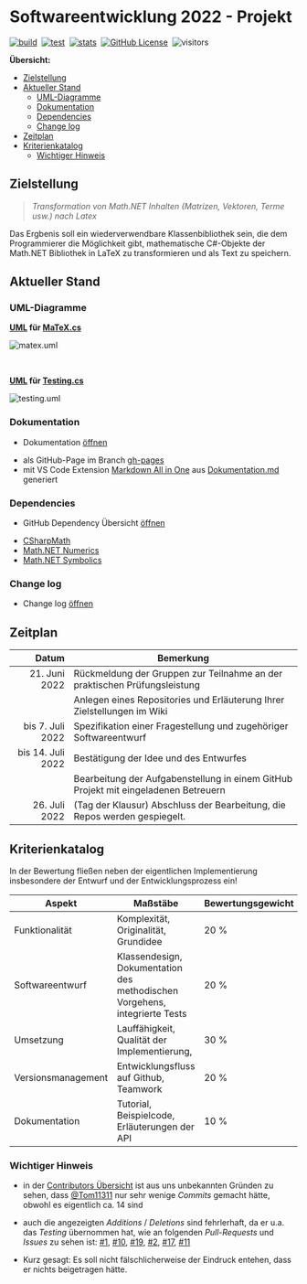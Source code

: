 
# Softwareentwicklung 2022 - Projekt <!-- omit in toc -->

[![build](https://github.com/Ifi-Softwareentwicklung-SoSe2022/SWE22_Projekt/actions/workflows/build.yml/badge.svg?branch=main)](https://github.com/Ifi-Softwareentwicklung-SoSe2022/SWE22_Projekt/actions/workflows/build.yml)&nbsp;
[![test](https://github.com/Ifi-Softwareentwicklung-SoSe2022/SWE22_Projekt/actions/workflows/test.yml/badge.svg?branch=main)](https://github.com/Ifi-Softwareentwicklung-SoSe2022/SWE22_Projekt/actions/workflows/test.yml)&nbsp;
[![stats](https://img.shields.io/badge/action-stats-orange?logo=github)](https://github.com/Ifi-Softwareentwicklung-SoSe2022/SWE22_Projekt/actions/workflows/stats.yml)&nbsp;
[![GitHub License](https://img.shields.io/badge/license-MIT-green)](LICENSE)&nbsp;
![visitors](https://visitor-badge.laobi.icu/badge?page_id=Ifi-Softwareentwicklung-SoSe2022/SWE22_Projekt/devlop)&nbsp;

**Übersicht:**

- [Zielstellung](#zielstellung)
- [Aktueller Stand](#aktueller-stand)
  - [UML-Diagramme](#uml-diagramme)
  - [Dokumentation](#dokumentation)
  - [Dependencies](#dependencies)
  - [Change log](#change-log)
- [Zeitplan](#zeitplan)
- [Kriterienkatalog](#kriterienkatalog)
  - [Wichtiger Hinweis](#wichtiger-hinweis)

## Zielstellung

>*Transformation von Math.NET Inhalten (Matrizen, Vektoren, Terme usw.) nach Latex*

Das Ergbenis soll ein wiederverwendbare Klassenbibliothek sein, die dem Programmierer die Möglichkeit gibt, mathematische C#-Objekte der Math.NET Bibliothek in LaTeX zu transformieren und als Text zu speichern.

## Aktueller Stand

### UML-Diagramme

**[UML](uml/matex.uml) für [MaTeX.cs](src/MaTeX/MaTeX.cs)**

![matex.uml](http://www.plantuml.com/plantuml/png/lLNHRk8w47tdA_nOLCet55h3vQhGA6JRIgjLPS84h4riv4me5Ug_R-BQO6ThgKihU20pyPbpnkFnvBf4fh0gyaudpLbPaaV5DXjGPDyXzK__zViaauhSI97nLJzIWFWQAIwGYrMzg37xcWTv-aOkIOcgMN1m5-OLmWwx0VXCuZz61E0zkyvo12Nge2rqGviPAfR-1fpA9PGal1SjOh2b5Lky-udMz8ZIIYaGskb-EsDxHHORfk0SMZz_kMhbINA10pevXJVJj-P0oRwTr4BAdFWz-o5aiX9ImOZdG7SfR91BKPg6QUERJOoaAXYMZjr6JGgs0Wjpd3RkKN5ytytHR6Fy4bZN8iDzUySGTly1Mu8A8EPi2tSoPSr-lM9koJuGCcMuJgIcldY05AKYM_teVYAWjXNVaK8_FXFW3OAtZisGxZPIOMjAiLBZQlF38nwKpMbPnhoXF_HYndCGh83koP4zho_mO7-5qUcD5sj-XS_j8tibludJzkR2SRzxww4IdqidNC3pPn0ijtCPU3DrmhT13wLFN8VJGdl-1EH7nydpwegi8T-08babKZrqwtU-w9KMrMNIy_d24JgeBgei0zKzERBt3kNwAt3y0dnC60DR_iqdA_GvJmyE9wHd88YgSDh6JC5BSlz0utXoIuqxY28wkxLEyZnF1d5YsqEA_9LaKhcDra_eKxrc8YQpEOsJvy4eeV7pxVtDZocTMH8FCQIZ-vWU8RMepT9XFwQPF5c2gSsk5hQ9fGeOGadkM09FP2dJgW21v8NZcgprfwn67SCEihMaqVGkgHKTql5aPcmtGQz9BVZ_Q7omg3M7qyXOqSo-6qz6nfe_Z1lEQn3BgiZ_0000)

<br>

**[UML](uml/testing.uml) für [Testing.cs](src/MaTeX/Testing.cs)**

![testing.uml](http://www.plantuml.com/plantuml/png/dP1HIyCm4CVV-odkSSEje9zWCfml3cG4zQraxNKD9BbokOoA-DrDMvHQ6SBo49BVtU-VS9iWcYKwcsMbrI60mY36dm9yP93MiEKvo8XXhnM-vLlovtolfL7qf0Mxr34qti2PJ0MJIl62fH0N1vJ8Va2B8v65bb7a_PcDxtENb_HqPjDThJzQD6KJ_Udg18Ni_fSlZ-gXQuablmyAEvdDQOJ5-D3EM5m4uLwLX7V4JiiaUhs61csB37NqfHZo8R6n1CEl-eWjkLRpJrATqEqA9hUxvLmveAwc_IkWAD_ACTOryX_dbOtWRsacV6RP1dqLdVq2)

### Dokumentation

- Dokumentation [öffnen](https://ifi-softwareentwicklung-sose2022.github.io/SWE22_Projekt)
<!--  -->
- als GitHub-Page im Branch [gh-pages](https://github.com/Ifi-Softwareentwicklung-SoSe2022/SWE22_Projekt/tree/gh-pages)
- mit VS Code Extension [Markdown All in One](https://marketplace.visualstudio.com/items?itemName=yzhang.markdown-all-in-one) aus [Dokumentation.md](https://github.com/Ifi-Softwareentwicklung-SoSe2022/SWE22_Projekt/blob/gh-pages/docs/Dokumentation.md) generiert

### Dependencies

- GitHub Dependency Übersicht [öffnen](https://github.com/Ifi-Softwareentwicklung-SoSe2022/SWE22_Projekt/network/dependencies)
<!--  -->
- [CSharpMath](https://www.nuget.org/packages/CSharpMath)
- [Math.NET Numerics](https://www.nuget.org/packages/MathNet.Numerics)
- [Math.NET Symbolics](https://www.nuget.org/packages/MathNet.Symbolics)

### Change log

- Change log [öffnen](CHANGELOG.md)

## Zeitplan

|             Datum | Bemerkung                                                                           |
| -----------------:| ----------------------------------------------------------------------------------- |
|     21. Juni 2022 | Rückmeldung der Gruppen zur Teilnahme an der praktischen Prüfungsleistung           |
|                   | Anlegen eines Repositories und Erläuterung Ihrer Zielstellungen im Wiki             |
|  bis 7. Juli 2022 | Spezifikation einer Fragestellung und zugehöriger Softwareentwurf                   |
| bis 14. Juli 2022 | Bestätigung der Idee und des Entwurfes                                              |
|                   | Bearbeitung der Aufgabenstellung in einem GitHub Projekt mit eingeladenen Betreuern |
|     26. Juli 2022 | (Tag der Klausur) Abschluss der Bearbeitung, die Repos werden gespiegelt.           | 

## Kriterienkatalog

In der Bewertung fließen neben der eigentlichen Implementierung insbesondere der Entwurf und der Entwicklungsprozess ein!

| Aspekt             | Maßstäbe                                                                   | Bewertungsgewicht |
| ------------------ | -------------------------------------------------------------------------- | ----------------- |
| Funktionalität     | Komplexität, Originalität, Grundidee                                       | 20 %              |
| Softwareentwurf    | Klassendesign, Dokumentation des methodischen Vorgehens, integrierte Tests | 20 %              |
| Umsetzung          | Lauffähigkeit, Qualität der Implementierung,                               | 30 %              |
| Versionsmanagement | Entwicklungsfluss auf Github, Teamwork                                     | 20 %              |
| Dokumentation      | Tutorial, Beispielcode, Erläuterungen der API                              | 10 %              |

### Wichtiger Hinweis

- in der [Contributors Übersicht](https://github.com/Ifi-Softwareentwicklung-SoSe2022/SWE22_Projekt/graphs/contributors?type=c) ist aus uns unbekannten Gründen zu sehen, dass [@Tom11311](https://github.com/Tom11311) nur sehr wenige *Commits* gemacht hätte, obwohl es eigentlich ca. 14 sind

- auch die angezeigten *Additions* / *Deletions* sind fehrlerhaft, da er u.a. das *Testing* übernommen hat, wie an folgenden *Pull-Requests* und *Issues* zu sehen ist:
  [#1](https://github.com/Ifi-Softwareentwicklung-SoSe2022/SWE22_Projekt/issues/1),
  [#10](https://github.com/Ifi-Softwareentwicklung-SoSe2022/SWE22_Projekt/issues/10),
  [#19](https://github.com/Ifi-Softwareentwicklung-SoSe2022/SWE22_Projekt/issues/19),
  [#2](https://github.com/Ifi-Softwareentwicklung-SoSe2022/SWE22_Projekt/pull/2),
  [#17](https://github.com/Ifi-Softwareentwicklung-SoSe2022/SWE22_Projekt/pull/17),
  [#11](https://github.com/Ifi-Softwareentwicklung-SoSe2022/SWE22_Projekt/pull/11)

- Kurz gesagt: Es soll nicht fälschlicherweise der Eindruck entehen, dass er nichts beigetragen hätte.
